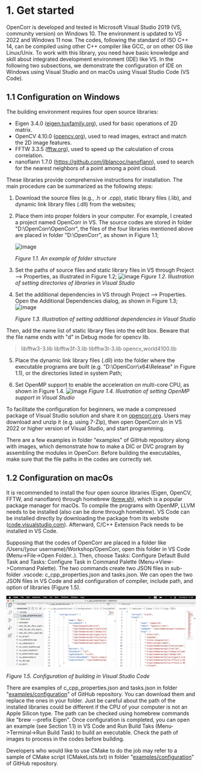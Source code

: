 # 1. Get started

OpenCorr is developed and tested in Microsoft Visual Studio 2019 (VS, community version) on Windows 10. The environment is updated to VS 2022 and Windows 11 now. The codes, following the standard of ISO C++ 14, can be compiled using other C++ compiler like GCC, or on other OS like Linux/Unix. To work with this library, you need have basic knowledge and skill about integrated development environment (IDE) like VS. In the following two subsections, we demonstrate the configuration of IDE on Windows using Visual Studio and on macOs using Visual Studio Code (VS Code).

## 1.1 Configuration on Windows

The building environment requires four open source libraries:

- Eigen 3.4.0 ([eigen.tuxfamily.org](http://eigen.tuxfamily.org)), used for basic operations of 2D matrix.
- OpenCV 4.10.0 ([opencv.org](http://opencv.org)), used to read images, extract and match the 2D image features.
- FFTW 3.3.5 ([fftw.org](http://fftw.org)), used to speed up the calculation of cross correlation.
- nanoflann 1.7.0 (https://github.com/jlblancoc/nanoflann), used to search for the nearest neighbors of a point among a point cloud.

These libraries provide comprehensive instructions for installation. The main procedure can be summarized as the following steps:

1. Download the source files (e.g., .h or .cpp), static library files (.lib), and dynamic link library files (.dll) from the websites;

2. Place them into proper folders in your computer. For example, I created a project named OpenCorr in VS. The source codes are stored in folder "D:\OpenCorr\OpenCorr\", the files of the four libraries mentioned above are placed in folder "D:\OpenCorr\", as shown in Figure 1.1;

   ![image](./img/vs_solution.png)

   *Figure 1.1. An example of folder structure*

3. Set the paths of source files and static library files in VS through Project --> Properties, as illustrated in Figure 1.2;
   ![image](./img/vs_directories.png)
   *Figure 1.2. Illustration of setting directories of libraries in Visual Studio*

4. Set the additional dependencies in VS through Project --> Properties. Open the Additional Dependencies dialog, as shown in Figure 1.3;
   ![image](./img/vs_dependencies.png)

   *Figure 1.3. Illustration of setting additional dependencies in Visual Studio*

Then, add the name list of static library files into the edit box. Beware that the file name ends with "d" in Debug mode for opencv lib.

>libfftw3-3.lib
>libfftw3f-3.lib
>libfftw3l-3.lib
>opencv_world4100.lib

5. Place the dynamic link library files (.dll) into the folder where the executable programs are built (e.g. "D:\OpenCorr\x64\Release\" in Figure 1.1), or the directories listed in system Path;

6. Set OpenMP support to enable the acceleration on multi-core CPU, as shown in Figure 1.4.
   ![image](./img/vs_openmp.png)
   *Figure 1.4. Illustration of setting OpenMP support in Visual Studio*

To facilitate the configuration for beginners, we made a compressed package of Visual Studio solution and share it on  [opencorr.org](https://opencorr.org/Download). Users may download and unzip it (e.g. using 7-Zip), then open OpenCorr.sln in VS 2022 or higher version of Visual Studio, and start programming.

There are a few examples in folder "examples" of GitHub repository along with images, which demonstrate how to make a DIC  or DVC program by assembling the modules in OpenCorr. Before building the executables, make sure that the file paths in the codes are correctly set. 

## 1.2 Configuration on macOs

It is recommended to install the four open source libraries (Eigen, OpenCV, FFTW, and nanoflann) through homebrew ([brew.sh](https://brew.sh)), which is a popular package manager for macOs. To compile the programs with OpenMP, LLVM needs to be installed (also can be done through homebrew). VS Code can be installed directly by downloading the package from its website ([code.visualstudio.com](https://code.visualstudio.com)). Afterward, C/C++ Extension Pack needs to be installed in VS Code.

Supposing that the codes of OpenCorr are placed in a folder like /Users/(your username)/Workshop/OpenCorr, open this folder in VS Code (Menu->File->Open Folder..). Then, choose  Tasks: Configure Default Build Task and Tasks: Configure Task in Command Palette (Menu->View->Command Palette). The two commands create two JSON files in sub-folder .vscode: c_cpp_properties.json and tasks.json. We can open the two JSON files in VS Code and add configuration of compiler, include path, and option of libraries (Figure 1.5).

![image](./img/vs_code_macos_configuration.png)

*Figure 1.5. Configuration of building in Visual Studio Code*

There are examples of c_cpp_properties.json and tasks.json in folder "[examples/configuration](https://github.com/vincentjzy/OpenCorr/tree/main/examples/configuration)" of GitHub repository. You can download them and replace the ones in your folder. Just be careful about the path of the installed libraries could be different if the CPU of your computer is not an Apple Silicon type. The path can be checked using homebrew commands like "brew --prefix Eigen". Once configuration is completed, you can open an example (see Section 1.1) in VS Code and Run Build Taks (Menu->Terminal->Run Build Task) to build an executable. Check the path of images to process in the codes before building.

Developers who would like to use CMake to do the job may refer to a sample of CMake script (CMakeLists.txt) in folder "[examples/configuration](https://github.com/vincentjzy/OpenCorr/tree/main/examples/configuration)" of GitHub repository.
